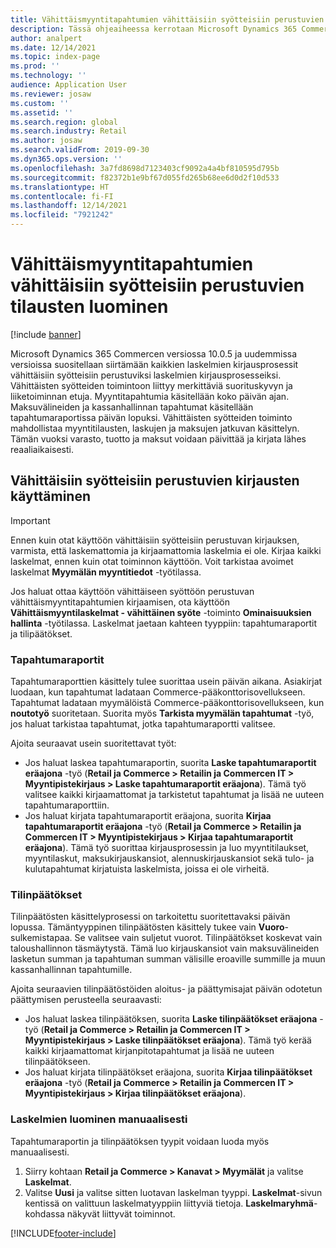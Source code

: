 ```yaml
---
title: Vähittäismyyntitapahtumien vähittäisiin syötteisiin perustuvien tilausten luominen
description: Tässä ohjeaiheessa kerrotaan Microsoft Dynamics 365 Commerce -sovelluksen tapahtumien syötteisiin perustuvien tilausten vähittäisestä luomisesta.
author: analpert
ms.date: 12/14/2021
ms.topic: index-page
ms.prod: ''
ms.technology: ''
audience: Application User
ms.reviewer: josaw
ms.custom: ''
ms.assetid: ''
ms.search.region: global
ms.search.industry: Retail
ms.author: josaw
ms.search.validFrom: 2019-09-30
ms.dyn365.ops.version: ''
ms.openlocfilehash: 3a7fd8698d7123403cf9092a4a4bf810595d795b
ms.sourcegitcommit: f82372b1e9bf67d055fd265b68ee6d0d2f10d533
ms.translationtype: HT
ms.contentlocale: fi-FI
ms.lasthandoff: 12/14/2021
ms.locfileid: "7921242"
---
```

# <a name="trickle-feed-based-order-creation-for-retail-store-transactions"></a>Vähittäismyyntitapahtumien vähittäisiin syötteisiin perustuvien tilausten luominen

[!include [banner](includes/banner.md)]

Microsoft Dynamics 365 Commercen versiossa 10.0.5 ja uudemmissa versioissa suositellaan siirtämään kaikkien laskelmien kirjausprosessit vähittäisiin syötteisiin perustuviksi laskelmien kirjausprosesseiksi. Vähittäisten syötteiden toimintoon liittyy merkittäviä suorituskyvyn ja liiketoiminnan etuja. Myyntitapahtumia käsitellään koko päivän ajan. Maksuvälineiden ja kassanhallinnan tapahtumat käsitellään tapahtumaraportissa päivän lopuksi. Vähittäisten syötteiden toiminto mahdollistaa myyntitilausten, laskujen ja maksujen jatkuvan käsittelyn. Tämän vuoksi varasto, tuotto ja maksut voidaan päivittää ja kirjata lähes reaaliaikaisesti.

## <a name="use-trickle-feed-based-posting"></a>Vähittäisiin syötteisiin perustuvien kirjausten käyttäminen

> [!IMPORTANT]
> Ennen kuin otat käyttöön vähittäisiin syötteisiin perustuvan kirjauksen, varmista, että laskemattomia ja kirjaamattomia laskelmia ei ole. Kirjaa kaikki laskelmat, ennen kuin otat toiminnon käyttöön. Voit tarkistaa avoimet laskelmat **Myymälän myyntitiedot** -työtilassa.

Jos haluat ottaa käyttöön vähittäiseen syöttöön perustuvan vähittäismyyntitapahtumien kirjaamisen, ota käyttöön **Vähittäismyyntilaskelmat - vähittäinen syöte** -toiminto **Ominaisuuksien hallinta** -työtilassa. Laskelmat jaetaan kahteen tyyppiin: tapahtumaraportit ja tilipäätökset.

### <a name="transactional-statements"></a>Tapahtumaraportit

Tapahtumaraporttien käsittely tulee suorittaa usein päivän aikana. Asiakirjat luodaan, kun tapahtumat ladataan Commerce-pääkonttorisovellukseen. Tapahtumat ladataan myymälöistä Commerce-pääkonttorisovellukseen, kun **noutotyö** suoritetaan. Suorita myös **Tarkista myymälän tapahtumat** -työ, jos haluat tarkistaa tapahtumat, jotka tapahtumaraportti valitsee.

Ajoita seuraavat usein suoritettavat työt:

- Jos haluat laskea tapahtumaraportin, suorita **Laske tapahtumaraportit eräajona** -työ (**Retail ja Commerce \> Retailin ja Commercen IT \> Myyntipistekirjaus \> Laske tapahtumaraportit eräajona**). Tämä työ valitsee kaikki kirjaamattomat ja tarkistetut tapahtumat ja lisää ne uuteen tapahtumaraporttiin.
- Jos haluat kirjata tapahtumaraportit eräajona, suorita **Kirjaa tapahtumaraportit eräajona** -työ (**Retail ja Commerce \> Retailin ja Commercen IT \> Myyntipistekirjaus \> Kirjaa tapahtumaraportit eräajona**). Tämä työ suorittaa kirjausprosessin ja luo myyntitilaukset, myyntilaskut, maksukirjauskansiot, alennuskirjauskansiot sekä tulo- ja kulutapahtumat kirjatuista laskelmista, joissa ei ole virheitä. 

### <a name="financial-statements"></a>Tilinpäätökset

Tilinpäätösten käsittelyprosessi on tarkoitettu suoritettavaksi päivän lopussa. Tämäntyyppinen tilinpäätösten käsittely tukee vain **Vuoro**-sulkemistapaa. Se valitsee vain suljetut vuorot. Tilinpäätökset koskevat vain taloushallinnon täsmäytystä. Tämä luo kirjauskansiot vain maksuvälineiden lasketun summan ja tapahtuman summan välisille eroaville summille ja muun kassanhallinnan tapahtumille.

Ajoita seuraavien tilinpäätöstöiden aloitus- ja päättymisajat päivän odotetun päättymisen perusteella seuraavasti:

- Jos haluat laskea tilinpäätöksen, suorita **Laske tilinpäätökset eräajona** -työ (**Retail ja Commerce \> Retailin ja Commercen IT \> Myyntipistekirjaus \> Laske tilinpäätökset eräajona**). Tämä työ kerää kaikki kirjaamattomat kirjanpitotapahtumat ja lisää ne uuteen tilinpäätökseen.
- Jos haluat kirjata tilinpäätökset eräajona, suorita **Kirjaa tilinpäätökset eräajona** -työ (**Retail ja Commerce \> Retailin ja Commercen IT \> Myyntipistekirjaus \> Kirjaa tilinpäätökset eräajona**).

### <a name="manually-create-statements"></a>Laskelmien luominen manuaalisesti

Tapahtumaraportin ja tilinpäätöksen tyypit voidaan luoda myös manuaalisesti. 

1. Siirry kohtaan **Retail ja Commerce \> Kanavat \> Myymälät** ja valitse **Laskelmat**. 
2. Valitse **Uusi** ja valitse sitten luotavan laskelman tyyppi. **Laskelmat**-sivun kentissä on valittuun laskelmatyyppiin liittyviä tietoja. **Laskelmaryhmä**-kohdassa näkyvät liittyvät toiminnot.

[!INCLUDE[footer-include](../includes/footer-banner.md)]
